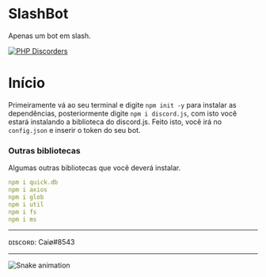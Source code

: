 # SlashBot
Apenas um bot em slash.

[![PHP Discorders](https://discord.com/api/guilds/115233111977099271/widget.png?style=banner1)](https://discord.gg/QwDk3PRkQR)

# Início
Primeiramente vá ao seu terminal e digite `npm init -y` para instalar as dependências, posteriormente digite `npm i discord.js`, com isto você estará instalando a biblioteca do discord.js. Feito isto, você irá no `config.json` e inserir o token do seu bot.

### Outras bibliotecas
Algumas outras bibliotecas que você deverá instalar.
```yaml
npm i quick.db
npm i axios
npm i glob
npm i util
npm i fs
npm i ms
```

<hr>

ᴅɪsᴄᴏʀᴅ: Caiø#8543

<hr>

  ![Snake animation](https://raw.githubusercontent.com/zSpl1nterUS/zSpl1nterUS/523263f391533bfe4bca34c752e5d17438faa923/github-contribution-grid-snake.svg)
